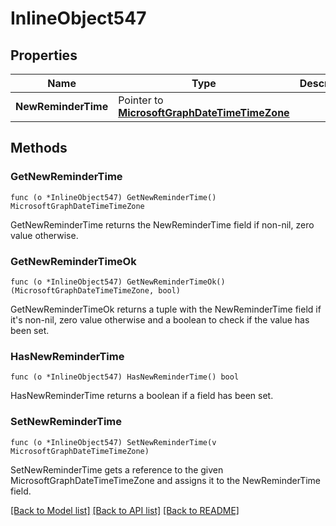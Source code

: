 # InlineObject547

## Properties

Name | Type | Description | Notes
------------ | ------------- | ------------- | -------------
**NewReminderTime** | Pointer to [**MicrosoftGraphDateTimeTimeZone**](microsoft.graph.dateTimeTimeZone.md) |  | [optional] 

## Methods

### GetNewReminderTime

`func (o *InlineObject547) GetNewReminderTime() MicrosoftGraphDateTimeTimeZone`

GetNewReminderTime returns the NewReminderTime field if non-nil, zero value otherwise.

### GetNewReminderTimeOk

`func (o *InlineObject547) GetNewReminderTimeOk() (MicrosoftGraphDateTimeTimeZone, bool)`

GetNewReminderTimeOk returns a tuple with the NewReminderTime field if it's non-nil, zero value otherwise
and a boolean to check if the value has been set.

### HasNewReminderTime

`func (o *InlineObject547) HasNewReminderTime() bool`

HasNewReminderTime returns a boolean if a field has been set.

### SetNewReminderTime

`func (o *InlineObject547) SetNewReminderTime(v MicrosoftGraphDateTimeTimeZone)`

SetNewReminderTime gets a reference to the given MicrosoftGraphDateTimeTimeZone and assigns it to the NewReminderTime field.


[[Back to Model list]](../README.md#documentation-for-models) [[Back to API list]](../README.md#documentation-for-api-endpoints) [[Back to README]](../README.md)


